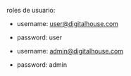 roles de usuario: 
- username: user@digitalhouse.com
- password: user

- username: admin@digitalhouse.com
- password: admin
